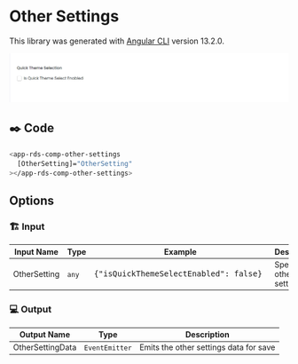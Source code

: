 # Other Settings

This library was generated with [Angular CLI](https://github.com/angular/angular-cli) version 13.2.0.
<p align="left">
<img src="../../../../../assets/Other-Settings.png" alt="Other Settings"/>
<p/>

## ✒️ Code
```bash
<app-rds-comp-other-settings
  [OtherSetting]="OtherSetting"
></app-rds-comp-other-settings>
```

## Options
### 🏗️ Input
<!-- prettier-ignore -->
| Input Name                  | Type        |Example     | Description                                                                  |
| --------------------------- | ----------- |------------| ---------------------------------------------------------------------------- |
| OtherSetting              | `any`       |  <pre>{"isQuickThemeSelectEnabled": false} </pre>  |    Specify the other setting data  |

### 💻 Output
| Output Name                  | Type       | Description                                                                  |
| --------------------------- | ----------- |---------------------------------------------------------------------- |
| OtherSettingData              | `EventEmitter`       |    Emits the other settings data for save  |

